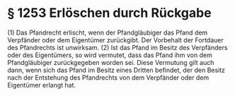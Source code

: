 # § 1253 Erlöschen durch Rückgabe
(1) Das Pfandrecht erlischt, wenn der Pfandgläubiger das Pfand dem Verpfänder oder dem Eigentümer zurückgibt. Der Vorbehalt der Fortdauer des Pfandrechts ist unwirksam.
(2) Ist das Pfand im Besitz des Verpfänders oder des Eigentümers, so wird vermutet, dass das Pfand ihm von dem Pfandgläubiger zurückgegeben worden sei. Diese Vermutung gilt auch dann, wenn sich das Pfand im Besitz eines Dritten befindet, der den Besitz nach der Entstehung des Pfandrechts von dem Verpfänder oder dem Eigentümer erlangt hat.
